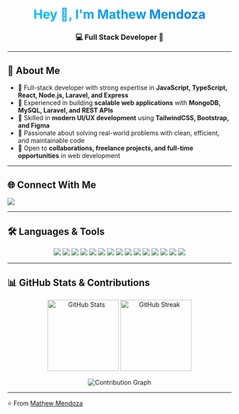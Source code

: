 <!-- Banner -->
<h1 align="center" style="background: linear-gradient(90deg, #00c6ff, #0072ff); -webkit-background-clip: text; color: transparent;">
  Hey 👋, I'm Mathew Mendoza
</h1>
<h3 align="center">💻 Full Stack Developer 🚀</h3>

---

## 🚀 About Me  
- 🔹 Full-stack developer with strong expertise in **JavaScript, TypeScript, React, Node.js, Laravel, and Express**  
- 🔹 Experienced in building **scalable web applications** with **MongoDB, MySQL, Laravel, and REST APIs**  
- 🔹 Skilled in **modern UI/UX development** using **TailwindCSS, Bootstrap, and Figma**  
- 🔹 Passionate about solving real-world problems with clean, efficient, and maintainable code  
- 🔹 Open to **collaborations, freelance projects, and full-time opportunities** in web development  

---

## 🌐 Connect With Me  
<p align="left">
  <a href="mailto:mathewmendoza0512@gmail.com">
    <img src="https://img.shields.io/badge/Email-D14836?style=for-the-badge&logo=gmail&logoColor=white" />
  </a>
</p>

---

## 🛠️ Languages & Tools  
<p align="center">
  <img src="https://img.shields.io/badge/JavaScript-F7DF1E?style=for-the-badge&logo=javascript&logoColor=black"/>
  <img src="https://img.shields.io/badge/TypeScript-3178C6?style=for-the-badge&logo=typescript&logoColor=white"/>
  <img src="https://img.shields.io/badge/React-61DAFB?style=for-the-badge&logo=react&logoColor=black"/>
  <img src="https://img.shields.io/badge/Node.js-339933?style=for-the-badge&logo=nodedotjs&logoColor=white"/>
  <img src="https://img.shields.io/badge/Express.js-000000?style=for-the-badge&logo=express&logoColor=white"/>
  <img src="https://img.shields.io/badge/MongoDB-4EA94B?style=for-the-badge&logo=mongodb&logoColor=white"/>
  <img src="https://img.shields.io/badge/MySQL-4479A1?style=for-the-badge&logo=mysql&logoColor=white"/>
  <img src="https://img.shields.io/badge/MySQL-4479A1?style=for-the-badge&logo=laravel&logoColor=white"/>
  <img src="https://img.shields.io/badge/SQLite-07405E?style=for-the-badge&logo=sqlite&logoColor=white"/>
  <img src="https://img.shields.io/badge/TailwindCSS-38B2AC?style=for-the-badge&logo=tailwind-css&logoColor=white"/>
  <img src="https://img.shields.io/badge/Bootstrap-563D7C?style=for-the-badge&logo=bootstrap&logoColor=white"/>
  <img src="https://img.shields.io/badge/Chart.js-FF6384?style=for-the-badge&logo=chartdotjs&logoColor=white"/>
  <img src="https://img.shields.io/badge/Git-F05032?style=for-the-badge&logo=git&logoColor=white"/>
  <img src="https://img.shields.io/badge/Figma-F24E1E?style=for-the-badge&logo=figma&logoColor=white"/>
  <img src="https://img.shields.io/badge/Python-3776AB?style=for-the-badge&logo=python&logoColor=white"/>
</p>

---

## 📊 GitHub Stats & Contributions  
<p align="center">
  <img src="https://github-readme-stats.vercel.app/api?username=Mat0512&show_icons=true&theme=radical" alt="GitHub Stats" height="160"/>
  <img src="https://github-readme-streak-stats.herokuapp.com/?user=Mat0512&theme=radical" alt="GitHub Streak" height="160"/>
</p>

<p align="center">
  <img src="https://github-readme-activity-graph.vercel.app/graph?username=Mat0512&theme=react-dark&bg_color=0D1117&hide_border=true" alt="Contribution Graph"/>
</p>

---

⭐️ From [Mathew Mendoza](https://github.com/Mat0512)
